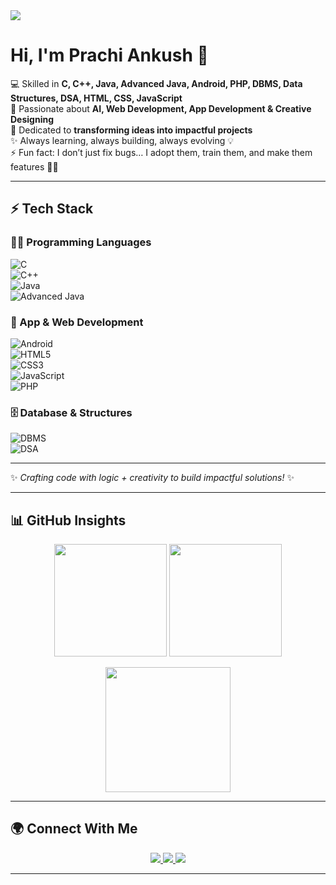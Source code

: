 <!-- Banner -->
<img src="https://capsule-render.vercel.app/api?type=waving&color=gradient&height=250&section=header&text=Prachi%20Ankush%20👩‍💻&fontSize=50&fontAlignY=40&desc=AI%20Enthusiast%20|%20Web%20&%20App%20Developer%20|%20Designer&descAlignY=65&descAlign=50" />

# Hi, I'm Prachi Ankush 👋  

💻 Skilled in **C, C++, Java, Advanced Java, Android, PHP, DBMS, Data Structures, DSA, HTML, CSS, JavaScript**  
🚀 Passionate about **AI, Web Development, App Development & Creative Designing**  
🎯 Dedicated to **transforming ideas into impactful projects**  
✨ Always learning, always building, always evolving 💡  
⚡ Fun fact: I don’t just fix bugs… I adopt them, train them, and make them features 🐞✨  


---

## ⚡ Tech Stack  

### 👩‍💻 Programming Languages  
![C](https://img.shields.io/badge/C-00599C?style=for-the-badge&logo=c&logoColor=white)  
![C++](https://img.shields.io/badge/C++-00599C?style=for-the-badge&logo=c%2B%2B&logoColor=white)  
![Java](https://img.shields.io/badge/Java-ED8B00?style=for-the-badge&logo=openjdk&logoColor=white)  
![Advanced Java](https://img.shields.io/badge/Advanced%20Java-5382A1?style=for-the-badge&logo=java&logoColor=white)  

### 📱 App & Web Development  
![Android](https://img.shields.io/badge/Android-3DDC84?style=for-the-badge&logo=android&logoColor=white)  
![HTML5](https://img.shields.io/badge/HTML5-E34F26?style=for-the-badge&logo=html5&logoColor=white)  
![CSS3](https://img.shields.io/badge/CSS3-1572B6?style=for-the-badge&logo=css3&logoColor=white)  
![JavaScript](https://img.shields.io/badge/JavaScript-F7DF1E?style=for-the-badge&logo=javascript&logoColor=black)  
![PHP](https://img.shields.io/badge/PHP-777BB4?style=for-the-badge&logo=php&logoColor=white)  

### 🗄️ Database & Structures  
![DBMS](https://img.shields.io/badge/Database-003B57?style=for-the-badge&logo=mysql&logoColor=white)  
![DSA](https://img.shields.io/badge/Data%20Structures%20&%20Algorithms-FF6F00?style=for-the-badge&logo=buffer&logoColor=white)  

---

✨ *Crafting code with logic + creativity to build impactful solutions!* ✨  

---

## 📊 GitHub Insights  

<p align="center">
  <img src="https://github-readme-stats.vercel.app/api?username=prachi-ankush-3&show_icons=true&theme=radical" height="180" />
  <img src="https://github-readme-stats.vercel.app/api/top-langs/?username=prachi-ankush-3&layout=compact&theme=tokyonight" height="180" />
</p>  

<p align="center">
  <img src="https://github-readme-streak-stats.herokuapp.com/?user=prachi-ankush-3&theme=dark&hide_border=false" height="200" />
</p>  

---

## 🌍 Connect With Me  

<p align="center">
  <a href="mailto:prachiankush3@gmail.com">
    <img src="https://img.shields.io/badge/Email-D14836?style=for-the-badge&logo=gmail&logoColor=white" />
  </a>
  <a href="https://www.linkedin.com/" target="_blank">
    <img src="https://img.shields.io/badge/LinkedIn-0077B5?style=for-the-badge&logo=linkedin&logoColor=white" />
  </a>
  <a href="https://www.instagram.com/" target="_blank">
    <img src="https://img.shields.io/badge/Instagram-E4405F?style=for-the-badge&logo=instagram&logoColor=white" />
  </a>
</p>  

---


